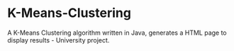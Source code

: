 # K-Means-Clustering

A K-Means Clustering algorithm written in Java, generates a HTML page to display results - University project.
